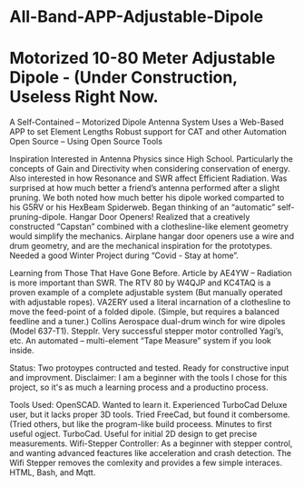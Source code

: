 # All-Band-APP-Adjustable-Dipole
# Motorized 10-80 Meter Adjustable Dipole - (Under Construction, Useless Right Now.

A Self-Contained – Motorized Dipole Antenna System
Uses a Web-Based APP to set Element Lengths
Robust support for CAT and other Automation
Open Source – Using Open Source Tools

Inspiration
Interested in Antenna Physics since High School.
Particularly the concepts of Gain and Directivity when considering  conservation of energy.
Also interested in how Resonance and SWR  affect Efficient Radiation.
Was surprised at how much better a friend’s antenna performed after a slight pruning.
We both noted how much better his dipole worked comparted to his G5RV or his HexBeam Spiderweb.
Began thinking of an “automatic” self-pruning-dipole.
Hangar Door Openers!  Realized that a creatively constructed “Capstan” combined with a clothesline-like element geometry would simplify the mechanics.
Airplane hangar door openers use a wire and drum geometry, and are the mechanical inspiration for the prototypes.
Needed a good Winter Project during “Covid - Stay at home”.

Learning from Those That Have Gone Before.
Article by AE4YW – Radiation is more important than SWR.
The RTV 80 by W4QJP and KC4TAQ  is a proven example of a complete adjustable system (But manually operated with adjustable ropes).
VA2ERY used a literal incarnation of a clothesline to move the feed-point of a folded dipole.
(Simple, but requires a balanced feedline and a tuner.)
Collins Aerospace dual-drum winch for wire dipoles (Model 637-T1).
SteppIr.  Very successful stepper motor controlled Yagi’s, etc.
An automated – multi-element “Tape Measure” system if you look inside.


Status:  Two protoypes contructed and tested.  Ready for constructive input and improvment.
Disclaimer:  I am a beginner with the tools I chose for this project, so it's as much a learning process and a productino process.

Tools Used:
OpenSCAD.  Wanted to learn it.  Experienced TurboCad Deluxe user, but it lacks proper 3D tools.
Tried FreeCad, but found it combersome.  (Tried others, but like the program-like build proceess.  Minutes to first useful ogject.
TurboCad.  Useful for initial 2D design to get precise measurements.
Wifi-Stepper Controller:  As a beginner with stepper control, and wanting advanced feactures like acceleration and crash detection.
The Wifi Stepper removes the comlexity and provides a few simple interaces.  HTML, Bash, and Mqtt.
